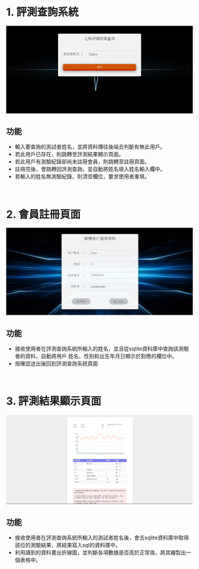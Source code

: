 # 1. 評測查詢系統
![index](assets/img/demo_index.png)

## 功能
* 輸入要查詢的測試者姓名，並將資料傳往後端去判斷有無此用戶。
* 若此用戶已存在，則跳轉至評測結果顯示頁面。
* 若此用戶有測驗紀錄卻尚未註冊會員，則跳轉至註冊頁面。
* 註冊完後，會跳轉回評測查詢，並自動將姓名填入姓名輸入欄中。
* 若輸入的姓名無測驗紀錄，則清空欄位，要求使用者重填。

<br>

# 2. 會員註冊頁面
![index](assets/img/demo_register.png)

## 功能
* 接收使用者在評測查詢系統所輸入的姓名，並且從sqlite資料庫中查詢該測驗者的資料，自動將用戶
  姓名、性别和出生年月日顯示於對應的欄位中。
* 按確認送出後回到評測查詢系統頁面

<br>

# 3. 評測結果顯示頁面
![index](assets/img/demo_result.png)

## 功能
* 接收使用者在評測查詢系統所輸入的測試者姓名後，會去sqlite資料庫中取得該位的測驗結果，將結果寫入sql的資料庫中。
* 利用讀到的資料畫出折線圖，並判斷各項數據是否高於正常值，將其繪製出一個表格中。


